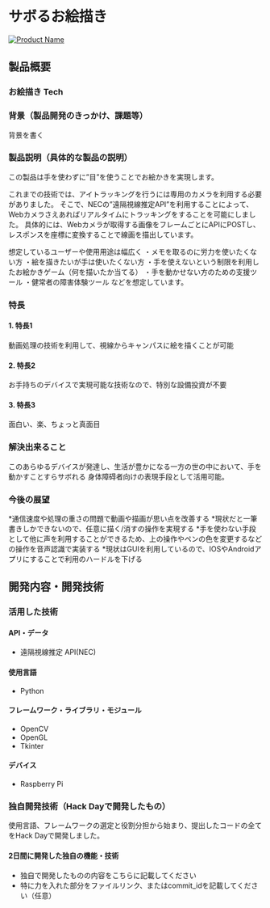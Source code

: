 # サボるお絵描き

[![Product Name](image.png)](https://www.youtube.com/watch?v=G5rULR53uMk)

## 製品概要
### お絵描き Tech

### 背景（製品開発のきっかけ、課題等）
背景を書く

### 製品説明（具体的な製品の説明）
この製品は手を使わずに”目”を使うことでお絵かきを実現します。

これまでの技術では、アイトラッキングを行うには専用のカメラを利用する必要がありました。
そこで、NECの”遠隔視線推定API”を利用することによって、Webカメラさえあればリアルタイムにトラッキングをすることを可能にしました。
具体的には、Webカメラが取得する画像をフレームごとにAPIにPOSTし、レスポンスを座標に変換することで線画を描出しています。

想定しているユーザーや使用用途は幅広く
・メモを取るのに労力を使いたくない方
・絵を描きたいが手は使いたくない方
・手を使えないという制限を利用したお絵かきゲーム（何を描いたか当てる）
・手を動かせない方のための支援ツール
・健常者の障害体験ツール
などを想定しています。

### 特長

#### 1. 特長1
動画処理の技術を利用して、視線からキャンパスに絵を描くことが可能

#### 2. 特長2
お手持ちのデバイスで実現可能な技術なので、特別な設備投資が不要

#### 3. 特長3
面白い、楽、ちょっと真面目

### 解決出来ること
このあらゆるデバイスが発達し、生活が豊かになる一方の世の中において、手を動かすことすらサボれる
身体障碍者向けの表現手段として活用可能。

### 今後の展望
*通信速度や処理の重さの問題で動画や描画が思い点を改善する
*現状だと一筆書きしかできないので、任意に描く/消すの操作を実現する
*手を使わない手段として他に声を利用することができるため、上の操作やペンの色を変更するなどの操作を音声認識で実装する
*現状はGUIを利用しているので、IOSやAndroidアプリにすることで利用のハードルを下げる

## 開発内容・開発技術

### 活用した技術
#### API・データ
* 遠隔視線推定 API(NEC)

#### 使用言語
* Python

#### フレームワーク・ライブラリ・モジュール
* OpenCV
* OpenGL
* Tkinter

#### デバイス
* Raspberry Pi

### 独自開発技術（Hack Dayで開発したもの）
使用言語、フレームワークの選定と役割分担から始まり、提出したコードの全てをHack Dayで開発しました。

#### 2日間に開発した独自の機能・技術
* 独自で開発したものの内容をこちらに記載してください
* 特に力を入れた部分をファイルリンク、またはcommit_idを記載してください（任意）
